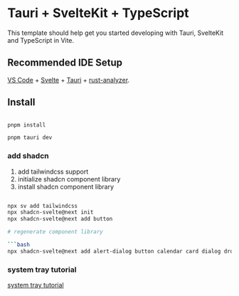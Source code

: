 # Tauri + SvelteKit + TypeScript

This template should help get you started developing with Tauri, SvelteKit and TypeScript in Vite.

## Recommended IDE Setup

[VS Code](https://code.visualstudio.com/) + [Svelte](https://marketplace.visualstudio.com/items?itemName=svelte.svelte-vscode) + [Tauri](https://marketplace.visualstudio.com/items?itemName=tauri-apps.tauri-vscode) + [rust-analyzer](https://marketplace.visualstudio.com/items?itemName=rust-lang.rust-analyzer).

## Install

```bash

pnpm install

pnpm tauri dev

```

### add shadcn

1. add tailwindcss support
2. initialize shadcn component library
3. install shadcn component library

```bash

npx sv add tailwindcss
npx shadcn-svelte@next init
npx shadcn-svelte@next add button

# regenerate component library

```bash
npx shadcn-svelte@next add alert-dialog button calendar card dialog dropdown-menu form input label popover resizable select separator tabs tooltip
```

### system tray tutorial

[system tray tutorial](https://v2.tauri.app/zh-cn/learn/system-tray/)

